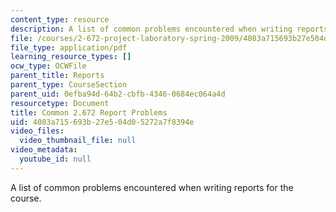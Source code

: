 ```yaml
---
content_type: resource
description: A list of common problems encountered when writing reports for the course.
file: /courses/2-672-project-laboratory-spring-2009/4083a715693b27e504d05272a7f8394e_problems.pdf
file_type: application/pdf
learning_resource_types: []
ocw_type: OCWFile
parent_title: Reports
parent_type: CourseSection
parent_uid: 0efba94d-64b2-cbfb-4346-0684ec064a4d
resourcetype: Document
title: Common 2.672 Report Problems
uid: 4083a715-693b-27e5-04d0-5272a7f8394e
video_files:
  video_thumbnail_file: null
video_metadata:
  youtube_id: null
---
```

A list of common problems encountered when writing reports for the course.

